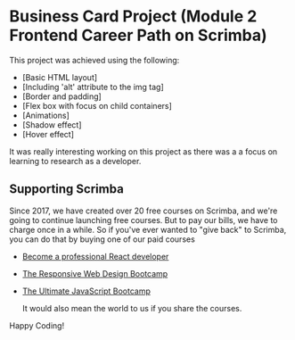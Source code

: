 # Business Card Project (Module 2 Frontend Career Path on Scrimba)

This project was achieved using the following:

- [Basic HTML layout]
- [Including 'alt' attribute to the img tag]
- [Border and padding]
- [Flex box with focus on child containers]
- [Animations]
- [Shadow effect]
- [Hover effect]

It was really interesting working on this project as there was a a focus on learning to research as a developer.

## Supporting Scrimba

Since 2017, we have created over 20 free courses on Scrimba, and we're going to
continue launching free courses. But to pay our bills, we have to charge once
in a while. So if you've ever wanted to "give back" to Scrimba, you can do that by buying
	one of our paid courses

- [Become a professional React developer](https://scrimba.com/course/greact)
- [The Responsive Web Design Bootcamp](https://scrimba.com/course/gresponsive)
- [The Ultimate JavaScript Bootcamp](https://scrimba.com/course/gjavascript)

	It would also mean the world to us if you share the courses.  

Happy Coding!
